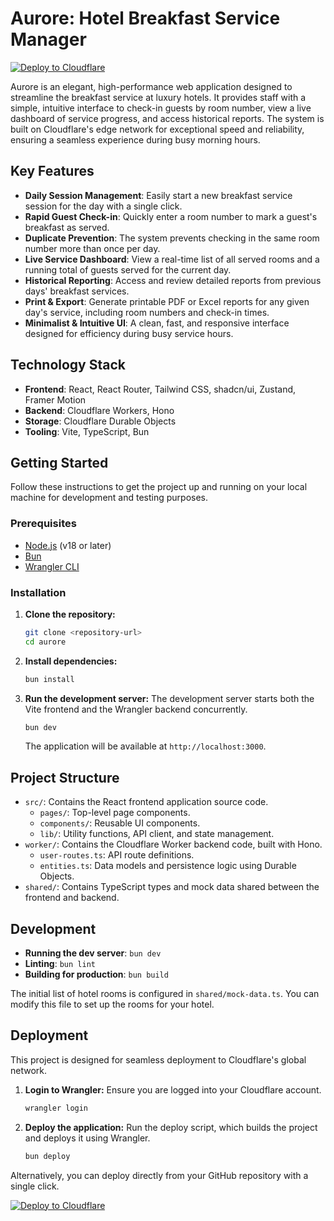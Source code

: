 # Aurore: Hotel Breakfast Service Manager

[![Deploy to Cloudflare](https://deploy.workers.cloudflare.com/button)](https://deploy.workers.cloudflare.com/?url=https://github.com/SAMANDJE/pointage)

Aurore is an elegant, high-performance web application designed to streamline the breakfast service at luxury hotels. It provides staff with a simple, intuitive interface to check-in guests by room number, view a live dashboard of service progress, and access historical reports. The system is built on Cloudflare's edge network for exceptional speed and reliability, ensuring a seamless experience during busy morning hours.

## Key Features

-   **Daily Session Management**: Easily start a new breakfast service session for the day with a single click.
-   **Rapid Guest Check-in**: Quickly enter a room number to mark a guest's breakfast as served.
-   **Duplicate Prevention**: The system prevents checking in the same room number more than once per day.
-   **Live Service Dashboard**: View a real-time list of all served rooms and a running total of guests served for the current day.
-   **Historical Reporting**: Access and review detailed reports from previous days' breakfast services.
-   **Print & Export**: Generate printable PDF or Excel reports for any given day's service, including room numbers and check-in times.
-   **Minimalist & Intuitive UI**: A clean, fast, and responsive interface designed for efficiency during busy service hours.

## Technology Stack

-   **Frontend**: React, React Router, Tailwind CSS, shadcn/ui, Zustand, Framer Motion
-   **Backend**: Cloudflare Workers, Hono
-   **Storage**: Cloudflare Durable Objects
-   **Tooling**: Vite, TypeScript, Bun

## Getting Started

Follow these instructions to get the project up and running on your local machine for development and testing purposes.

### Prerequisites

-   [Node.js](https://nodejs.org/) (v18 or later)
-   [Bun](https://bun.sh/)
-   [Wrangler CLI](https://developers.cloudflare.com/workers/wrangler/install-and-update/)

### Installation

1.  **Clone the repository:**
    ```sh
    git clone <repository-url>
    cd aurore
    ```

2.  **Install dependencies:**
    ```sh
    bun install
    ```

3.  **Run the development server:**
    The development server starts both the Vite frontend and the Wrangler backend concurrently.
    ```sh
    bun dev
    ```
    The application will be available at `http://localhost:3000`.

## Project Structure

-   `src/`: Contains the React frontend application source code.
    -   `pages/`: Top-level page components.
    -   `components/`: Reusable UI components.
    -   `lib/`: Utility functions, API client, and state management.
-   `worker/`: Contains the Cloudflare Worker backend code, built with Hono.
    -   `user-routes.ts`: API route definitions.
    -   `entities.ts`: Data models and persistence logic using Durable Objects.
-   `shared/`: Contains TypeScript types and mock data shared between the frontend and backend.

## Development

-   **Running the dev server**: `bun dev`
-   **Linting**: `bun lint`
-   **Building for production**: `bun build`

The initial list of hotel rooms is configured in `shared/mock-data.ts`. You can modify this file to set up the rooms for your hotel.

## Deployment

This project is designed for seamless deployment to Cloudflare's global network.

1.  **Login to Wrangler:**
    Ensure you are logged into your Cloudflare account.
    ```sh
    wrangler login
    ```

2.  **Deploy the application:**
    Run the deploy script, which builds the project and deploys it using Wrangler.
    ```sh
    bun deploy
    ```

Alternatively, you can deploy directly from your GitHub repository with a single click.

[![Deploy to Cloudflare](https://deploy.workers.cloudflare.com/button)](https://deploy.workers.cloudflare.com/?url=https://github.com/SAMANDJE/pointage)